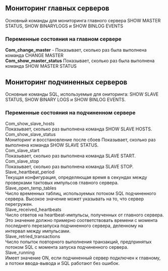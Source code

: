 ## Мониторинг главных серверов
Основный команды для мониторинга главного сервера
SHOW MASTER STATUS, SHOW BINARYLOGS и SHOW BINLOG EVENTS
### Переменные состояния на главном сервере
**Com_change_master** - Показывает, сколько раз была выполнена команда CHANGE MASTER  
**Com_show_master_status** Показывает, сколько раз была выполнена команда SHOW MASTER STATUS
## Мониторинг подчиненных серверов
Основные команды SQL, используемые для ониторинга: SHOW SLAVE STATUS, SHOW BINARY LOGS и SHOW BINLOG EVENTS.
### Переменные состояния на подчиненном сервере
Com_show_slave_hosts  
Показывает, сколько раз выполнена команда SHOW SLAVE HOSTS.  
Com_show_slave_status  
Мониторинг и восстановление после сбоев Показывает, сколько раз выполнена команда SHOW SLAVE STATUS.  
Com_slave_start  
Показывает, сколько раз выполнена команда SLAVE START.
Com_slave_stop  
Показывает, сколько раз выполнена команда SLAVE STOP.  
Slave_heartbeat_period  
Текущая конфигурация, определяющая время в секундах между проверками тактовых импульсов главного сервера.  
Slave_open_temp_tables  
Число временных таблиц, используемых потоком SQL подчиненного сервера. Высокое значение может указывать на то, что сервер перегружен.  
Slave_received_heartbeats  
Число ответов на heartbeat-импульсы, полученных от главного сервера.  
Это значение должно примерно соответствовать времени с момента последнего перезапуска подчиненного сервера, деленному на интервал между импульсами.  
Slave_retried_transactions  
Число попыток повторного выполнения транзакций, предпринятых потоком SQL с момента запуска подчиненного сервера.  
Slave_running  
Имеет значение ON, если подчиненный сервер подключен к главному, а потоки ввода-вывода и SQL работают без ошибок.


